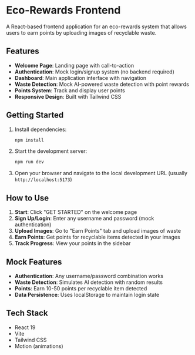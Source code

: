 # Eco-Rewards Frontend

A React-based frontend application for an eco-rewards system that allows users to earn points by uploading images of recyclable waste.

## Features

- **Welcome Page**: Landing page with call-to-action
- **Authentication**: Mock login/signup system (no backend required)
- **Dashboard**: Main application interface with navigation
- **Waste Detection**: Mock AI-powered waste detection with point rewards
- **Points System**: Track and display user points
- **Responsive Design**: Built with Tailwind CSS

## Getting Started

1. Install dependencies:
   ```bash
   npm install
   ```

2. Start the development server:
   ```bash
   npm run dev
   ```

3. Open your browser and navigate to the local development URL (usually `http://localhost:5173`)

## How to Use

1. **Start**: Click "GET STARTED" on the welcome page
2. **Sign Up/Login**: Enter any username and password (mock authentication)
3. **Upload Images**: Go to "Earn Points" tab and upload images of waste
4. **Earn Points**: Get points for recyclable items detected in your images
5. **Track Progress**: View your points in the sidebar

## Mock Features

- **Authentication**: Any username/password combination works
- **Waste Detection**: Simulates AI detection with random results
- **Points**: Earn 10-50 points per recyclable item detected
- **Data Persistence**: Uses localStorage to maintain login state

## Tech Stack

- React 19
- Vite
- Tailwind CSS
- Motion (animations)

